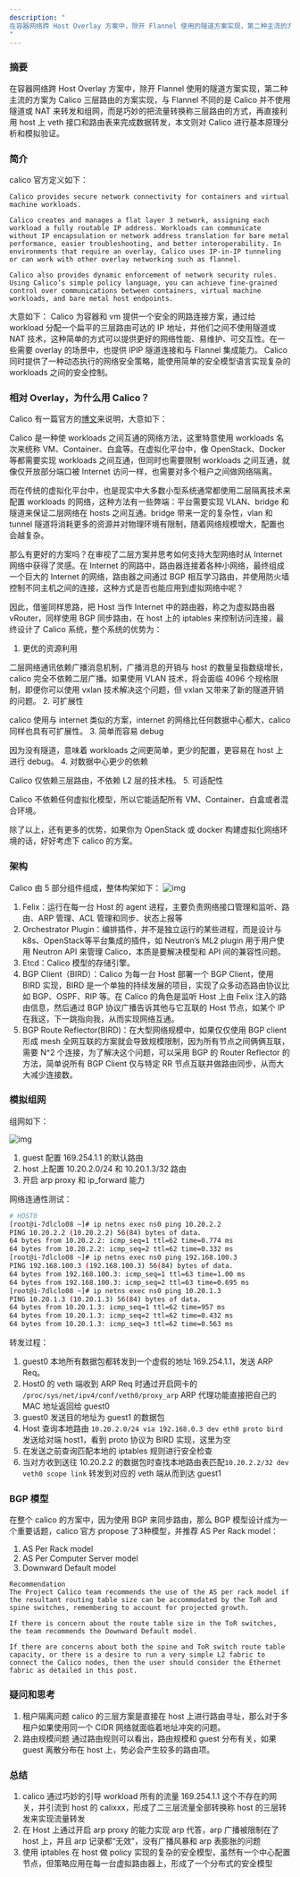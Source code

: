 ```yaml
---
description: "
在容器网络跨 Host Overlay 方案中，除开 Flannel 使用的隧道方案实现，第二种主流的方案为 Calico 三层路由的方案实现，与 Flannel 不同的是 Calico 并不使用隧道或 NAT 来转发和组网，而是巧妙的把流量转换称三层路由的方式，再直接利用 host 上 veth 接口和路由表来完成数据转发，本文则对 Calico 进行基本原理分析和模拟验证。
"
---
```

### 摘要
在容器网络跨 Host Overlay 方案中，除开 Flannel 使用的隧道方案实现，第二种主流的方案为 Calico 三层路由的方案实现，与 Flannel 不同的是 Calico 并不使用隧道或 NAT 来转发和组网，而是巧妙的把流量转换称三层路由的方式，再直接利用 host 上 veth 接口和路由表来完成数据转发，本文则对 Calico 进行基本原理分析和模拟验证。

### 简介

calico 官方定义如下：

```text
Calico provides secure network connectivity for containers and virtual machine workloads.

Calico creates and manages a flat layer 3 network, assigning each workload a fully routable IP address. Workloads can communicate without IP encapsulation or network address translation for bare metal performance, easier troubleshooting, and better interoperability. In environments that require an overlay, Calico uses IP-in-IP tunneling or can work with other overlay networking such as flannel.

Calico also provides dynamic enforcement of network security rules. Using Calico’s simple policy language, you can achieve fine-grained control over communications between containers, virtual machine workloads, and bare metal host endpoints.
```
大意如下：
Calico 为容器和 vm 提供一个安全的网路连接方案，通过给 workload 分配一个扁平的三层路由可达的 IP 地址，并他们之间不使用隧道或 NAT 技术，这种简单的方式可以提供更好的网络性能、易维护、可交互性。在一些需要 overlay 的场景中，也提供 IPIP 隧道连接和与 Flannel 集成能力。
Calico 同时提供了一种动态执行的网络安全策略，能使用简单的安全模型语言实现复杂的 workloads 之间的安全控制。

### 相对 Overlay，为什么用 Calico？

Calico 有一篇官方的[博文](https://www.projectcalico.org/why-calico/)来说明，大意如下：

Calico 是一种使 workloads 之间互通的网络方法，这里特意使用 workloads 名次来统称 VM、Container、白盒等。在虚拟化平台中，像 OpenStack、Docker 等都需要实现 workloads 之间互通，但同时也需要限制 workloads 之间互通，就像仅开放部分端口被 Internet 访问一样，也需要对多个租户之间做网络隔离。

而在传统的虚拟化平台中，也是现实中大多数小型系统通常都使用二层隔离技术来配置 workloads 的网络，这种方法有一些弊端：平台需要实现 VLAN、bridge 和隧道来保证二层网络在 hosts 之间互通。bridge 带来一定的复杂性，vlan 和 tunnel 隧道将消耗更多的资源并对物理环境有限制，随着网络规模增大，配置也会越复杂。

那么有更好的方案吗？在审视了二层方案并思考如何支持大型网络时从 Internet 网络中获得了灵感。在 Internet 的网路中，路由器连接着各种小网络，最终组成一个巨大的 Internet 的网络，路由器之间通过 BGP 相互学习路由，并使用防火墙控制不同主机之间的连接，这种方式是否也能应用到虚拟网络中呢？

因此，借鉴同样思路，把 Host 当作 Internet 中的路由器，称之为虚拟路由器 vRouter，同样使用 BGP 同步路由，在 host 上的 iptables 来控制访问连接，最终设计了 Calico 系统，整个系统的优势为：

1. 更优的资源利用

  二层网络通讯依赖广播消息机制，广播消息的开销与 host 的数量呈指数级增长，calico 完全不依赖二层广播。如果使用 VLAN 技术，将会面临 4096 个规格限制，即便你可以使用 vxlan 技术解决这个问题，但 vxlan 又带来了新的隧道开销的问题。
2. 可扩展性

  calico 使用与 internet 类似的方案，internet 的网络比任何数据中心都大，calico 同样也具有可扩展性。
3. 简单而容易 debug

  因为没有隧道，意味着 workloads 之间更简单，更少的配置，更容易在 host 上进行 debug。
4. 对数据中心更少的依赖

  Calico 仅依赖三层路由，不依赖 L2 层的技术栈。
5. 可适配性

  Calico 不依赖任何虚拟化模型，所以它能适配所有 VM、Container、白盒或者混合环境。

除了以上，还有更多的优势，如果你为 OpenStack 或 docker 构建虚拟化网络环境的话，好好考虑下 calico 的方案。

### 架构

Calico 由 5 部分组件组成，整体构架如下：
![img](http://yangjunsss.github.io/images/calico/calico_arch.png)

1. Felix：运行在每一台 Host 的 agent 进程，主要负责网络接口管理和监听、路由、ARP 管理、ACL 管理和同步、状态上报等
2. Orchestrator Plugin：编排插件，并不是独立运行的某些进程，而是设计与 k8s、OpenStack等平台集成的插件，如 Neutron’s ML2 plugin 用于用户使用 Neutron API 来管理 Calico，本质是要解决模型和 API 间的兼容性问题。
3. Etcd：Calico 模型的存储引擎。
4. BGP Client（BIRD）：Calico 为每一台 Host 部署一个 BGP Client，使用 BIRD 实现，BIRD 是一个单独的持续发展的项目，实现了众多动态路由协议比如 BGP、OSPF、RIP 等。在 Calico 的角色是监听 Host 上由 Felix 注入的路由信息，然后通过 BGP 协议广播告诉其他与它互联的 Host 节点，如某个 IP 在我这，下一跳指向我，从而实现网络互通。
5. BGP Route Reflector(BIRD)：在大型网络规模中，如果仅仅使用 BGP client 形成 mesh 全网互联的方案就会导致规模限制，因为所有节点之间俩俩互联，需要 N^2 个连接，为了解决这个问题，可以采用 BGP 的 Router Reflector 的方法，简单说所有 BGP Client 仅与特定 RR 节点互联并做路由同步，从而大大减少连接数。


### 模拟组网

组网如下：

![img](http://yangjunsss.github.io/images/calico/calico_network.png)

1. guest 配置 169.254.1.1 的默认路由
2. host 上配置 10.20.2.0/24 和 10.20.1.3/32 路由
3. 开启 arp proxy 和 ip_forward 能力

网络连通性测试：

```sh
# HOST0
[root@i-7dlclo08 ~]# ip netns exec ns0 ping 10.20.2.2
PING 10.20.2.2 (10.20.2.2) 56(84) bytes of data.
64 bytes from 10.20.2.2: icmp_seq=1 ttl=62 time=0.774 ms
64 bytes from 10.20.2.2: icmp_seq=2 ttl=62 time=0.332 ms
[root@i-7dlclo08 ~]# ip netns exec ns0 ping 192.168.100.3
PING 192.168.100.3 (192.168.100.3) 56(84) bytes of data.
64 bytes from 192.168.100.3: icmp_seq=1 ttl=63 time=1.00 ms
64 bytes from 192.168.100.3: icmp_seq=2 ttl=63 time=0.695 ms
[root@i-7dlclo08 ~]# ip netns exec ns0 ping 10.20.1.3
PING 10.20.1.3 (10.20.1.3) 56(84) bytes of data.
64 bytes from 10.20.1.3: icmp_seq=1 ttl=62 time=957 ms
64 bytes from 10.20.1.3: icmp_seq=2 ttl=62 time=0.432 ms
64 bytes from 10.20.1.3: icmp_seq=3 ttl=62 time=0.563 ms
```

转发过程：
1. guest0 本地所有数据包都转发到一个虚假的地址 169.254.1.1，发送 ARP Req。
2. Host0 的 veth 端收到 ARP Req 时通过开启网卡的 `/proc/sys/net/ipv4/conf/veth0/proxy_arp` ARP 代理功能直接把自己的 MAC 地址返回给 guest0
3. guest0 发送目的地址为 guest1 的数据包
4. Host 查询本地路由 `10.20.2.0/24 via 192.168.0.3 dev eth0 proto bird` 发送给对端 host1，看到 proto 协议为 BIRD 实现，这里为空
5. 在发送之前查询匹配本地的 iptables 规则进行安全检查
6. 当对方收到送往 10.20.2.2 的数据包时查找本地路由表匹配`10.20.2.2/32 dev veth0 scope link` 转发到对应的 veth 端从而到达 guest1

### BGP 模型
在整个 calico 的方案中，因为使用 BGP 来同步路由，那么 BGP 模型设计成为一个重要话题，calico 官方 propose 了3种模型，并推荐 AS Per Rack model：
1. AS Per Rack model
2. AS Per Computer Server model
3. Downward Default model

```text
Recommendation
The Project Calico team recommends the use of the AS per rack model if the resultant routing table size can be accommodated by the ToR and spine switches, remembering to account for projected growth.

If there is concern about the route table size in the ToR switches, the team recommends the Downward Default model.

If there are concerns about both the spine and ToR switch route table capacity, or there is a desire to run a very simple L2 fabric to connect the Calico nodes, then the user should consider the Ethernet fabric as detailed in this post.
```

### 疑问和思考
1. 租户隔离问题
    calico 的三层方案是直接在 host 上进行路由寻址，那么对于多租户如果使用同一个 CIDR 网络就面临着地址冲突的问题。
2. 路由规模问题
    通过路由规则可以看出，路由规模和 guest 分布有关，如果 guest 离散分布在 host 上，势必会产生较多的路由项。


### 总结
1. calico 通过巧妙的引导 workload 所有的流量 169.254.1.1 这个不存在的网关，并引流到 host 的 calixxx，形成了二三层流量全部转换称 host 的三层转发来实现流量转发
2. 在 Host 上通过开启 arp proxy 的能力实现 arp 代答，arp 广播被限制在了 host 上，并且 arp 记录都“无效”，没有广播风暴和 arp 表膨胀的问题
3. 使用 iptables 在 host 做 policy 实现的复杂的安全模型，虽然有一个中心配置节点，但策略应用在每一台虚拟路由器上，形成了一个分布式的安全模型
